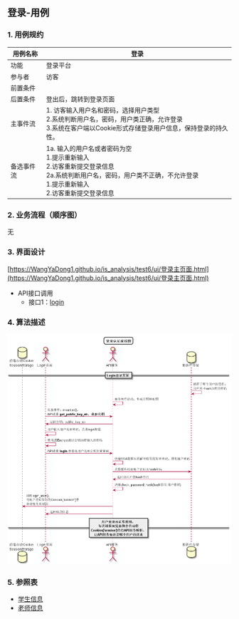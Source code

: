 ## 登录-用例

### 1. 用例规约

用例名称 | 登录
---|---
功能 | 登录平台
参与者 | 访客
前置条件 | 
后置条件 | 登出后，跳转到登录页面
主事件流 | 1. 访客输入用户名和密码，选择用户类型 <br>2.系统判断用户名，密码，用户类正确，允许登录<br>3.系统在客户端以Cookie形式存储登录用户信息，保持登录的持久性。
备选事件流 | 1a. 输入的用户名或者密码为空 <br> 1.提示重新输入 <br>  2.访客重新提交登录信息 <br>2a.系统判断用户名，密码，用户类不正确，不允许登录 <br>1.提示重新输入 <br>  2.访客重新提交登录信息

### 2. 业务流程（顺序图）
无

### 3. 界面设计

 [https://WangYaDong1.github.io/is_analysis/test6/ui/登录主页面.html](https://WangYaDong1.github.io/is_analysis/test6/ui/登录主页面.html)

- API接口调用
    - 接口1：[login](../接口/login.md)

### 4. 算法描述
![](./images/登录算法描述.png)


### 5. 参照表
- [学生信息](../数据库设计.md)
- [老师信息](../数据库设计.md)
